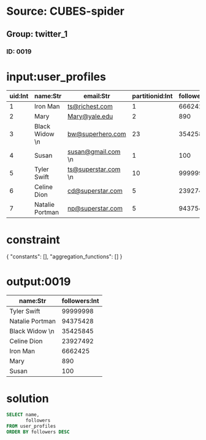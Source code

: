 # Source: CUBES-spider
## Group: twitter_1
### ID: 0019

# input:user_profiles

| uid:Int | name:Str | email:Str | partitionid:Int | followers:Int |
|---|---|---|---|---|
| 1 | Iron Man | ts@richest.com | 1 | 6662425 |
| 2 | Mary | Mary@yale.edu | 2 | 890 |
| 3 | Black Widow \n  | bw@superhero.com | 23 | 35425845 |
| 4 | Susan | susan@gmail.com \n  | 1 | 100 |
| 5 | Tyler Swift | ts@superstar.com \n  | 10 | 99999998 |
| 6 | Celine Dion | cd@superstar.com | 5 | 23927492 |
| 7 | Natalie Portman | np@superstar.com | 5 | 94375428 |

# constraint

{
  "constants": [],
  "aggregation_functions": []
}

# output:0019

| name:Str | followers:Int |
|---|---|
| Tyler Swift | 99999998 |
| Natalie Portman | 94375428 |
| Black Widow \n  | 35425845 |
| Celine Dion | 23927492 |
| Iron Man | 6662425 |
| Mary | 890 |
| Susan | 100 |

# solution

```sql
SELECT name,
       followers
FROM user_profiles
ORDER BY followers DESC
```
